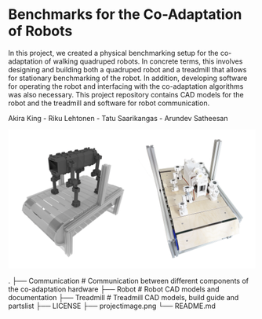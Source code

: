 # Benchmarks for the Co-Adaptation of Robots

In this project, we created a physical benchmarking setup for the co-adaptation of walking quadruped robots. In concrete terms, this involves designing and building both a quadruped robot and a treadmill that allows for stationary benchmarking of the robot. In addition, developing software for operating the robot and interfacing with the co-adaptation algorithms was also necessary. This project repository contains CAD models for the robot and the treadmill and software for robot communication. 

Akira King - Riku Lehtonen - Tatu Saarikangas - Arundev Satheesan

![Project build](projectimage.png)

.
├── Communication                 # Communication between different components of the co-adaptation hardware
├── Robot                         # Robot CAD models and documentation
├── Treadmill                     # Treadmill CAD models, build guide and partslist
├── LICENSE
├── projectimage.png
└── README.md

